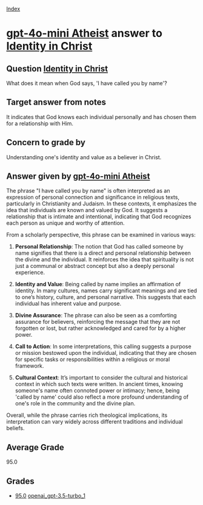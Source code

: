 
[Index](../../../index.md)
# [gpt-4o-mini Atheist](../../answering_models/gpt-4o-mini_Atheist.md) answer to [Identity in Christ](../../questions/Identity_in_Christ.md)

## Question [Identity in Christ](../../questions/Identity_in_Christ.md)
What does it mean when God says, 'I have called you by name'?

## Target answer from notes
It indicates that God knows each individual personally and has chosen them for a relationship with Him.

## Concern to grade by
Understanding one's identity and value as a believer in Christ.

## Answer given by [gpt-4o-mini Atheist](../../answering_models/gpt-4o-mini_Atheist.md)
The phrase "I have called you by name" is often interpreted as an expression of personal connection and significance in religious texts, particularly in Christianity and Judaism. In these contexts, it emphasizes the idea that individuals are known and valued by God. It suggests a relationship that is intimate and intentional, indicating that God recognizes each person as unique and worthy of attention.

From a scholarly perspective, this phrase can be examined in various ways:

1. **Personal Relationship**: The notion that God has called someone by name signifies that there is a direct and personal relationship between the divine and the individual. It reinforces the idea that spirituality is not just a communal or abstract concept but also a deeply personal experience.

2. **Identity and Value**: Being called by name implies an affirmation of identity. In many cultures, names carry significant meanings and are tied to one’s history, culture, and personal narrative. This suggests that each individual has inherent value and purpose.

3. **Divine Assurance**: The phrase can also be seen as a comforting assurance for believers, reinforcing the message that they are not forgotten or lost, but rather acknowledged and cared for by a higher power.

4. **Call to Action**: In some interpretations, this calling suggests a purpose or mission bestowed upon the individual, indicating that they are chosen for specific tasks or responsibilities within a religious or moral framework.

5. **Cultural Context**: It’s important to consider the cultural and historical context in which such texts were written. In ancient times, knowing someone's name often connoted power or intimacy; hence, being 'called by name' could also reflect a more profound understanding of one's role in the community and the divine plan.

Overall, while the phrase carries rich theological implications, its interpretation can vary widely across different traditions and individual beliefs.

## Average Grade
95.0

## Grades
 * [95.0](./Identity_in_Christ_grades/openai_gpt-3.5-turbo_1.md) [openai_gpt-3.5-turbo_1](../../grading_models/openai_gpt-3.5-turbo_1.md)

